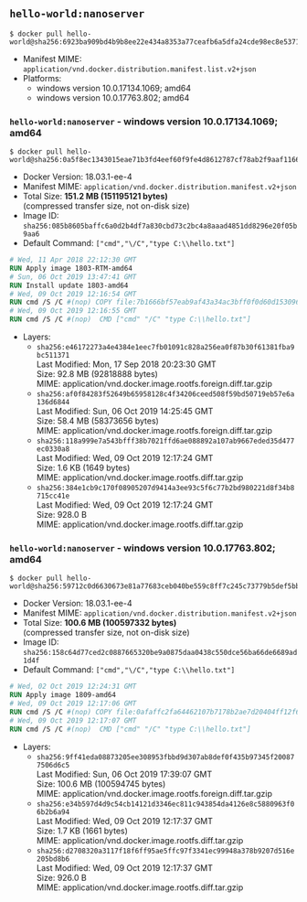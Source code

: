 ## `hello-world:nanoserver`

```console
$ docker pull hello-world@sha256:6923ba909bd4b9b8ee22e434a8353a77ceafb6a5dfa24cde98ec8e5371e25588
```

-	Manifest MIME: `application/vnd.docker.distribution.manifest.list.v2+json`
-	Platforms:
	-	windows version 10.0.17134.1069; amd64
	-	windows version 10.0.17763.802; amd64

### `hello-world:nanoserver` - windows version 10.0.17134.1069; amd64

```console
$ docker pull hello-world@sha256:0a5f8ec1343015eae71b3fd4eef60f9fe4d8612787cf78ab2f9aaf116695c9d6
```

-	Docker Version: 18.03.1-ee-4
-	Manifest MIME: `application/vnd.docker.distribution.manifest.v2+json`
-	Total Size: **151.2 MB (151195121 bytes)**  
	(compressed transfer size, not on-disk size)
-	Image ID: `sha256:085b8605baffc6a0d2b4df7a830cbd73c2bc4a8aaad4851dd8296e20f05b9aa6`
-	Default Command: `["cmd","\/C","type C:\\hello.txt"]`

```dockerfile
# Wed, 11 Apr 2018 22:12:30 GMT
RUN Apply image 1803-RTM-amd64
# Sun, 06 Oct 2019 13:47:41 GMT
RUN Install update 1803-amd64
# Wed, 09 Oct 2019 12:16:54 GMT
RUN cmd /S /C #(nop) COPY file:7b1666bf57eab9af43a34ac3bff0f0d60d153096912881d488e2dd82ff129a57 in C: 
# Wed, 09 Oct 2019 12:16:55 GMT
RUN cmd /S /C #(nop)  CMD ["cmd" "/C" "type C:\\hello.txt"]
```

-	Layers:
	-	`sha256:e46172273a4e4384e1eec7fb01091c828a256ea0f87b30f61381fba9bc511371`  
		Last Modified: Mon, 17 Sep 2018 20:23:30 GMT  
		Size: 92.8 MB (92818888 bytes)  
		MIME: application/vnd.docker.image.rootfs.foreign.diff.tar.gzip
	-	`sha256:af0f84283f52649b65958128c4f34206ceed508f59bd50719eb57e6a136d6844`  
		Last Modified: Sun, 06 Oct 2019 14:25:45 GMT  
		Size: 58.4 MB (58373656 bytes)  
		MIME: application/vnd.docker.image.rootfs.foreign.diff.tar.gzip
	-	`sha256:118a999e7a543bfff38b7021ffd6ae088892a107ab9667eded35d477ec0330a8`  
		Last Modified: Wed, 09 Oct 2019 12:17:24 GMT  
		Size: 1.6 KB (1649 bytes)  
		MIME: application/vnd.docker.image.rootfs.diff.tar.gzip
	-	`sha256:384e1cb9c170f08905207d9414a3ee93c5f6c77b2bd980221d8f34b8715cc41e`  
		Last Modified: Wed, 09 Oct 2019 12:17:24 GMT  
		Size: 928.0 B  
		MIME: application/vnd.docker.image.rootfs.diff.tar.gzip

### `hello-world:nanoserver` - windows version 10.0.17763.802; amd64

```console
$ docker pull hello-world@sha256:59712c0d6630673e81a77683ceb040be559c8ff7c245c73779b5def5bb90806d
```

-	Docker Version: 18.03.1-ee-4
-	Manifest MIME: `application/vnd.docker.distribution.manifest.v2+json`
-	Total Size: **100.6 MB (100597332 bytes)**  
	(compressed transfer size, not on-disk size)
-	Image ID: `sha256:158c64d77ced2c0887665320be9a0875daa0438c550dce56ba66de6689ad1d4f`
-	Default Command: `["cmd","\/C","type C:\\hello.txt"]`

```dockerfile
# Wed, 02 Oct 2019 12:24:31 GMT
RUN Apply image 1809-amd64
# Wed, 09 Oct 2019 12:17:06 GMT
RUN cmd /S /C #(nop) COPY file:0afaffc2fa64462107b7178b2ae7d20404ff12f637eabe3a8046192b9d9a0338 in C: 
# Wed, 09 Oct 2019 12:17:07 GMT
RUN cmd /S /C #(nop)  CMD ["cmd" "/C" "type C:\\hello.txt"]
```

-	Layers:
	-	`sha256:9ff41eda08873205ee308953fbbd9d307ab8def0f435b97345f200877506d6c5`  
		Last Modified: Sun, 06 Oct 2019 17:39:07 GMT  
		Size: 100.6 MB (100594745 bytes)  
		MIME: application/vnd.docker.image.rootfs.foreign.diff.tar.gzip
	-	`sha256:e34b597d4d9c54cb14121d3346ec811c943854da4126e8c5880963f06b2b6a94`  
		Last Modified: Wed, 09 Oct 2019 12:17:37 GMT  
		Size: 1.7 KB (1661 bytes)  
		MIME: application/vnd.docker.image.rootfs.diff.tar.gzip
	-	`sha256:d2708320a3117f18f6ff95ae5ffc97f3341ec99948a378b9207d516e205bd8b6`  
		Last Modified: Wed, 09 Oct 2019 12:17:37 GMT  
		Size: 926.0 B  
		MIME: application/vnd.docker.image.rootfs.diff.tar.gzip
